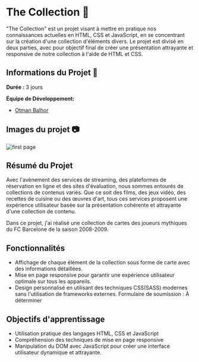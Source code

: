 # The Collection 🚀

"The Collection" est un projet visant à mettre en pratique nos connaissances actuelles en HTML, CSS et JavaScript, en se concentrant sur la création d'une collection d'éléments divers. Le projet est divisé en deux parties, avec pour objectif final de créer une présentation attrayante et responsive de notre collection à l'aide de HTML et CSS.

## Informations du Projet 🤝

**Durée :** 3 jours

**Équipe de Développement:**
- [Otman Balhor](https://github.com/otmanbalhor)

## Images du projet 📷

![first page](https://github.com/otmanbalhor/Projet-Collection/assets/151409181/a7d21794-9fa5-4d2b-8560-992bd1a26f1d)

## Résumé du Projet
Avec l'avènement des services de streaming, des plateformes de réservation en ligne et des sites d'évaluation, nous sommes entourés de collections de contenus variés. Que ce soit des films, des jeux vidéo, des recettes de cuisine ou des œuvres d'art, tous ces services proposent une expérience utilisateur basée sur la présentation cohérente et attrayante d'une collection de contenu.

Dans ce projet, j'ai réalisé une collection de cartes des joueurs mythiques du FC Barcelone de la saison 2008-2009.


## Fonctionnalités
* Affichage de chaque élément de la collection sous forme de carte avec des informations détaillées.
* Mise en page responsive pour garantir une expérience utilisateur optimale sur tous les appareils.
* Design personnalisé en utilisant des techniques CSS(SASS) modernes sans l'utilisation de frameworks externes.
Formulaire de soumission : À déterminer

## Objectifs d'apprentissage

* Utilisation pratique des langages HTML, CSS et JavaScript
* Compréhension des techniques de mise en page responsive
* Manipulation du DOM avec JavaScript pour créer une interface utilisateur dynamique et attrayante.
